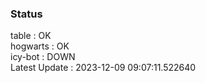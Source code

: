 ### Status


table : OK  
hogwarts : OK  
icy-bot : DOWN  
Latest Update : 2023-12-09 09:07:11.522640
